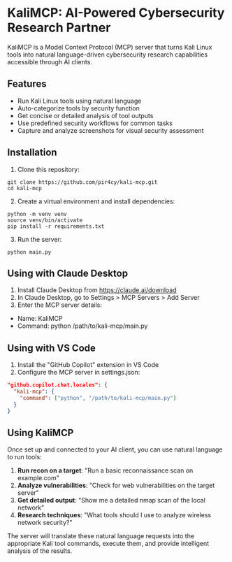 # KaliMCP: AI-Powered Cybersecurity Research Partner

KaliMCP is a Model Context Protocol (MCP) server that turns Kali Linux tools into natural language-driven cybersecurity research capabilities accessible through AI clients.

## Features

- Run Kali Linux tools using natural language
- Auto-categorize tools by security function
- Get concise or detailed analysis of tool outputs
- Use predefined security workflows for common tasks
- Capture and analyze screenshots for visual security assessment

## Installation

1. Clone this repository:
```
git clone https://github.com/pir4cy/kali-mcp.git 
cd kali-mcp
```
2. Create a virtual environment and install dependencies:
```
python -m venv venv 
source venv/bin/activate 
pip install -r requirements.txt
```
3. Run the server:
```
python main.py
```

## Using with Claude Desktop

1. Install Claude Desktop from https://claude.ai/download
2. In Claude Desktop, go to Settings > MCP Servers > Add Server
3. Enter the MCP server details:
- Name: KaliMCP
- Command: python /path/to/kali-mcp/main.py

## Using with VS Code

1. Install the "GitHub Copilot" extension in VS Code
2. Configure the MCP server in settings.json:
```json
"github.copilot.chat.locales": {
  "kali-mcp": {
    "command": ["python", "/path/to/kali-mcp/main.py"]
  }
}
```

## Using KaliMCP

Once set up and connected to your AI client, you can use natural language to run tools:

1. **Run recon on a target**: "Run a basic reconnaissance scan on example.com"
2. **Analyze vulnerabilities**: "Check for web vulnerabilities on the target server"
3. **Get detailed output**: "Show me a detailed nmap scan of the local network"
4. **Research techniques**: "What tools should I use to analyze wireless network security?"

The server will translate these natural language requests into the appropriate Kali tool commands, execute them, and provide intelligent analysis of the results.